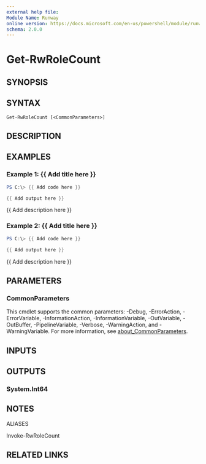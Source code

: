 ```yaml
---
external help file:
Module Name: Runway
online version: https://docs.microsoft.com/en-us/powershell/module/runway/get-rwrolecount
schema: 2.0.0
---
```


# Get-RwRoleCount

## SYNOPSIS


## SYNTAX

```
Get-RwRoleCount [<CommonParameters>]
```

## DESCRIPTION


## EXAMPLES

### Example 1: {{ Add title here }}
```powershell
PS C:\> {{ Add code here }}

{{ Add output here }}
```

{{ Add description here }}

### Example 2: {{ Add title here }}
```powershell
PS C:\> {{ Add code here }}

{{ Add output here }}
```

{{ Add description here }}

## PARAMETERS

### CommonParameters
This cmdlet supports the common parameters: -Debug, -ErrorAction, -ErrorVariable, -InformationAction, -InformationVariable, -OutVariable, -OutBuffer, -PipelineVariable, -Verbose, -WarningAction, and -WarningVariable. For more information, see [about_CommonParameters](http://go.microsoft.com/fwlink/?LinkID=113216).

## INPUTS

## OUTPUTS

### System.Int64

## NOTES

ALIASES

Invoke-RwRoleCount

## RELATED LINKS


